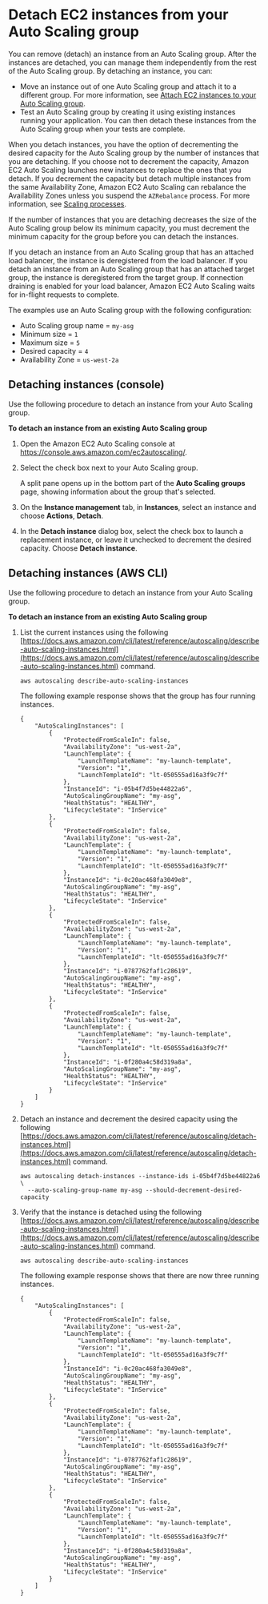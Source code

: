 # Detach EC2 instances from your Auto Scaling group<a name="detach-instance-asg"></a>

You can remove \(detach\) an instance from an Auto Scaling group\. After the instances are detached, you can manage them independently from the rest of the Auto Scaling group\. By detaching an instance, you can:
+ Move an instance out of one Auto Scaling group and attach it to a different group\. For more information, see [Attach EC2 instances to your Auto Scaling group](attach-instance-asg.md)\.
+ Test an Auto Scaling group by creating it using existing instances running your application\. You can then detach these instances from the Auto Scaling group when your tests are complete\.

When you detach instances, you have the option of decrementing the desired capacity for the Auto Scaling group by the number of instances that you are detaching\. If you choose not to decrement the capacity, Amazon EC2 Auto Scaling launches new instances to replace the ones that you detach\. If you decrement the capacity but detach multiple instances from the same Availability Zone, Amazon EC2 Auto Scaling can rebalance the Availability Zones unless you suspend the `AZRebalance` process\. For more information, see [Scaling processes](as-suspend-resume-processes.md#process-types)\.

If the number of instances that you are detaching decreases the size of the Auto Scaling group below its minimum capacity, you must decrement the minimum capacity for the group before you can detach the instances\.

If you detach an instance from an Auto Scaling group that has an attached load balancer, the instance is deregistered from the load balancer\. If you detach an instance from an Auto Scaling group that has an attached target group, the instance is deregistered from the target group\. If connection draining is enabled for your load balancer, Amazon EC2 Auto Scaling waits for in\-flight requests to complete\.

The examples use an Auto Scaling group with the following configuration:
+ Auto Scaling group name = `my-asg`
+ Minimum size = `1`
+ Maximum size = `5`
+ Desired capacity = `4`
+ Availability Zone = `us-west-2a`

## Detaching instances \(console\)<a name="detach-instance-console"></a>

Use the following procedure to detach an instance from your Auto Scaling group\.

**To detach an instance from an existing Auto Scaling group**

1. Open the Amazon EC2 Auto Scaling console at [https://console\.aws\.amazon\.com/ec2autoscaling/](https://console.aws.amazon.com/ec2autoscaling/)\.

1. Select the check box next to your Auto Scaling group\.

   A split pane opens up in the bottom part of the **Auto Scaling groups** page, showing information about the group that's selected\. 

1. On the **Instance management** tab, in **Instances**, select an instance and choose **Actions**, **Detach**\.

1. In the **Detach instance** dialog box, select the check box to launch a replacement instance, or leave it unchecked to decrement the desired capacity\. Choose **Detach instance**\.

## Detaching instances \(AWS CLI\)<a name="detach-instance-aws-cli"></a>

Use the following procedure to detach an instance from your Auto Scaling group\.

**To detach an instance from an existing Auto Scaling group**

1. List the current instances using the following [https://docs.aws.amazon.com/cli/latest/reference/autoscaling/describe-auto-scaling-instances.html](https://docs.aws.amazon.com/cli/latest/reference/autoscaling/describe-auto-scaling-instances.html) command\.

   ```
   aws autoscaling describe-auto-scaling-instances
   ```

   The following example response shows that the group has four running instances\.

   ```
   {
       "AutoScalingInstances": [
           {
               "ProtectedFromScaleIn": false,
               "AvailabilityZone": "us-west-2a",
               "LaunchTemplate": {
                   "LaunchTemplateName": "my-launch-template",
                   "Version": "1",
                   "LaunchTemplateId": "lt-050555ad16a3f9c7f"
               },
               "InstanceId": "i-05b4f7d5be44822a6",
               "AutoScalingGroupName": "my-asg",
               "HealthStatus": "HEALTHY",
               "LifecycleState": "InService"
           },
           {
               "ProtectedFromScaleIn": false,
               "AvailabilityZone": "us-west-2a",
               "LaunchTemplate": {
                   "LaunchTemplateName": "my-launch-template",
                   "Version": "1",
                   "LaunchTemplateId": "lt-050555ad16a3f9c7f"
               },
               "InstanceId": "i-0c20ac468fa3049e8",
               "AutoScalingGroupName": "my-asg",
               "HealthStatus": "HEALTHY",
               "LifecycleState": "InService"
           },
           {
               "ProtectedFromScaleIn": false,
               "AvailabilityZone": "us-west-2a",
               "LaunchTemplate": {
                   "LaunchTemplateName": "my-launch-template",
                   "Version": "1",
                   "LaunchTemplateId": "lt-050555ad16a3f9c7f"
               },
               "InstanceId": "i-0787762faf1c28619",
               "AutoScalingGroupName": "my-asg",
               "HealthStatus": "HEALTHY",
               "LifecycleState": "InService"
           },
           {
               "ProtectedFromScaleIn": false,
               "AvailabilityZone": "us-west-2a",
               "LaunchTemplate": {
                   "LaunchTemplateName": "my-launch-template",
                   "Version": "1",
                   "LaunchTemplateId": "lt-050555ad16a3f9c7f"
               },
               "InstanceId": "i-0f280a4c58d319a8a",
               "AutoScalingGroupName": "my-asg",
               "HealthStatus": "HEALTHY",
               "LifecycleState": "InService"
           }
       ]
   }
   ```

1. Detach an instance and decrement the desired capacity using the following [https://docs.aws.amazon.com/cli/latest/reference/autoscaling/detach-instances.html](https://docs.aws.amazon.com/cli/latest/reference/autoscaling/detach-instances.html) command\.

   ```
   aws autoscaling detach-instances --instance-ids i-05b4f7d5be44822a6 \
     --auto-scaling-group-name my-asg --should-decrement-desired-capacity
   ```

1. Verify that the instance is detached using the following [https://docs.aws.amazon.com/cli/latest/reference/autoscaling/describe-auto-scaling-instances.html](https://docs.aws.amazon.com/cli/latest/reference/autoscaling/describe-auto-scaling-instances.html) command\.

   ```
   aws autoscaling describe-auto-scaling-instances
   ```

   The following example response shows that there are now three running instances\. 

   ```
   {
       "AutoScalingInstances": [
           {
               "ProtectedFromScaleIn": false,
               "AvailabilityZone": "us-west-2a",
               "LaunchTemplate": {
                   "LaunchTemplateName": "my-launch-template",
                   "Version": "1",
                   "LaunchTemplateId": "lt-050555ad16a3f9c7f"
               },
               "InstanceId": "i-0c20ac468fa3049e8",
               "AutoScalingGroupName": "my-asg",
               "HealthStatus": "HEALTHY",
               "LifecycleState": "InService"
           },
           {
               "ProtectedFromScaleIn": false,
               "AvailabilityZone": "us-west-2a",
               "LaunchTemplate": {
                   "LaunchTemplateName": "my-launch-template",
                   "Version": "1",
                   "LaunchTemplateId": "lt-050555ad16a3f9c7f"
               },
               "InstanceId": "i-0787762faf1c28619",
               "AutoScalingGroupName": "my-asg",
               "HealthStatus": "HEALTHY",
               "LifecycleState": "InService"
           },
           {
               "ProtectedFromScaleIn": false,
               "AvailabilityZone": "us-west-2a",
               "LaunchTemplate": {
                   "LaunchTemplateName": "my-launch-template",
                   "Version": "1",
                   "LaunchTemplateId": "lt-050555ad16a3f9c7f"
               },
               "InstanceId": "i-0f280a4c58d319a8a",
               "AutoScalingGroupName": "my-asg",
               "HealthStatus": "HEALTHY",
               "LifecycleState": "InService"
           }
       ]
   }
   ```